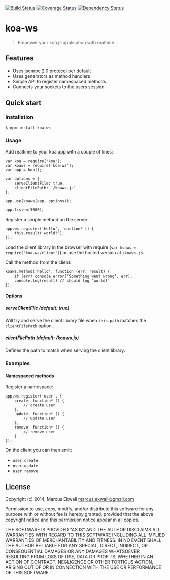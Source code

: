 [![Build Status](https://secure.travis-ci.org/mekwall/koa-ws.png)](http://travis-ci.org/mekwall/koa-ws) [![Coverage Status](https://img.shields.io/coveralls/mekwall/koa-ws.svg)](https://coveralls.io/r/mekwall/koa-ws) [![Dependency Status](https://david-dm.org/mekwall/koa-ws.png)](https://david-dm.org/mekwall/koa-ws)

# koa-ws

> Empower your koa.js application with realtime.

## Features

* Uses jsonrpc 2.0 protocol per default
* Uses generators as method handlers
* Simple API to register namespaced methods
* Connects your sockets to the users session

## Quick start

### Installation

    $ npm install koa-ws

### Usage

Add realtime to your koa app with a couple of lines:

    var koa = require('koa');
    var koaws = require('koa-ws');
    var app = koa();

    var options = {
        serveClientFile: true,
        clientFilePath: '/koaws.js'
    };

    app.use(koaws(app, options));

    app.listen(3000);

Register a simple method on the server:

    app.ws.register('hello', function* () {
        this.result('world!');
    });

Load the client library in the browser with require (`var koaws = require('koa-ws/client')`) or use the hosted version at `/koaws.js`.

Call the method from the client:

    koaws.method('hello', function (err, result) {
        if (err) console.error('Something went wrong', err);
        console.log(result) // should log 'world!'
    });

#### Options

##### serveClientFile (default: true)
Will try and serve the client library file when `this.path` matches the `clientFilePath` option.

##### clientFilePath (default: /koaws.js)
Defines the path to match when serving the client library.

### Examples

#### Namespaced methods

Register a namespace:

    app.ws.register('user', {
        create: function* () {
            // create user
        },
        update: function* () {
            // update user
        },
        remove: function* () {
            // remove user
        }
    });

On the client you can then emit:

* `user:create`
* `user:update`
* `user:remove`


## License

Copyright (c) 2014, Marcus Ekwall marcus.ekwall@gmail.com

Permission to use, copy, modify, and/or distribute this software for any purpose with or without fee is hereby granted, provided that the above copyright notice and this permission notice appear in all copies.

THE SOFTWARE IS PROVIDED "AS IS" AND THE AUTHOR DISCLAIMS ALL WARRANTIES WITH REGARD TO THIS SOFTWARE INCLUDING ALL IMPLIED WARRANTIES OF MERCHANTABILITY AND FITNESS. IN NO EVENT SHALL THE AUTHOR BE LIABLE FOR ANY SPECIAL, DIRECT, INDIRECT, OR CONSEQUENTIAL DAMAGES OR ANY DAMAGES WHATSOEVER RESULTING FROM LOSS OF USE, DATA OR PROFITS, WHETHER IN AN ACTION OF CONTRACT, NEGLIGENCE OR OTHER TORTIOUS ACTION, ARISING OUT OF OR IN CONNECTION WITH THE USE OR PERFORMANCE OF THIS SOFTWARE.
